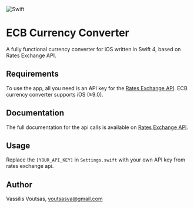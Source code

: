 ![Swift](https://img.shields.io/badge/Swift-4.2-brightgreen.svg)

# ECB Currency Converter
A fully functional currency converter for iOS written in Swift 4, based on Rates Exchange API.


## Requirements

To use the app, all you need is an API key for the [Rates Exchange API](https://ratesexchange.eu/). ECB currency converter supports iOS (≥9.0).


## Documentation

The full documentation for the api calls is available on [Rates Exchange API](https://ratesexchange.eu/Docs).

## Usage

Replace the `[YOUR_API_KEY]` in `Settings.swift` with your own API key from rates exchange api.


## Author

Vassilis Voutsas, voutsasva@gmail.com
